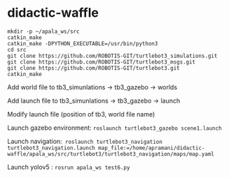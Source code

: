 # didactic-waffle
```
mkdir -p ~/apala_ws/src
catkin_make
catkin_make -DPYTHON_EXECUTABLE=/usr/bin/python3
cd src
git clone https://github.com/ROBOTIS-GIT/turtlebot3_simulations.git
git clone https://github.com/ROBOTIS-GIT/turtlebot3_msgs.git
git clone https://github.com/ROBOTIS-GIT/turtlebot3.git
catkin_make
```
Add world file to tb3_simunlations → tb3_gazebo → worlds

Add launch file to tb3_simunlations → tb3_gazebo → launch

Modify launch file (position of tb3, world file name)

Launch gazebo environment: ``` roslaunch turtlebot3_gazebo scene1.launch ```

Launch navigation:``` roslaunch turtlebot3_navigation turtlebot3_navigation.launch map_file:=/home/apramani/didactic-waffle/apala_ws/src/turtlebot3/turtlebot3_navigation/maps/map.yaml```

Launch yolov5 : ``` rosrun apala_ws test6.py ```


